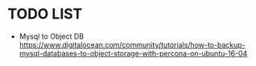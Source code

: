 # TODO LIST
 
 - Mysql to Object DB
  https://www.digitalocean.com/community/tutorials/how-to-backup-mysql-databases-to-object-storage-with-percona-on-ubuntu-16-04
